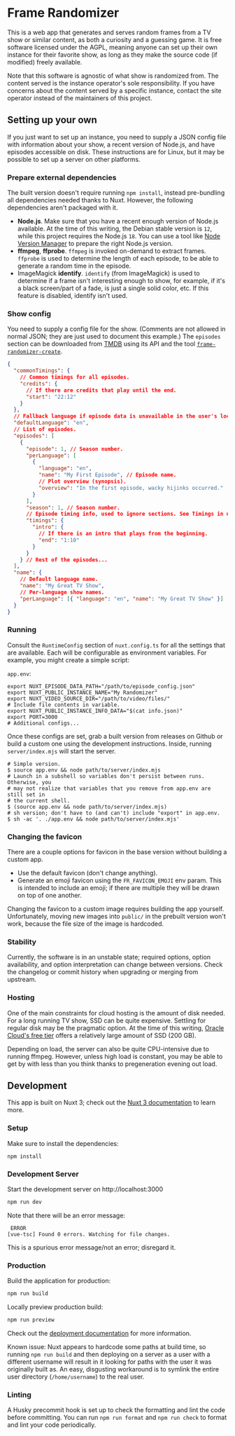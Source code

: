 # Frame Randomizer

This is a web app that generates and serves random frames from a TV show or similar content, as both a curiosity and a guessing game. It is free software licensed under the AGPL, meaning anyone can set up their own instance for their favorite show, as long as they make the source code (if modified) freely available.

Note that this software is agnostic of what show is randomized from. The content served is the instance operator's sole responsibility. If you have concerns about the content served by a specific instance, contact the site operator instead of the maintainers of this project.

## Setting up your own

If you just want to set up an instance, you need to supply a JSON config file with information about your show, a recent version of Node.js, and have episodes accessible on disk. These instructions are for Linux, but it may be possible to set up a server on other platforms.

### Prepare external dependencies

The built version doesn't require running `npm install`, instead pre-bundling all dependencies needed thanks to Nuxt. However, the following dependencies aren't packaged with it.

- **Node.js**. Make sure that you have a recent enough version of Node.js available. At the time of this writing, the Debian stable version is `12`, while this project requires the Node.js `18`. You can use a tool like [Node Version Manager](https://github.com/nvm-sh/nvm) to prepare the right Node.js version.
- **ffmpeg**, **ffprobe**. `ffmpeg` is invoked on-demand to extract frames. `ffprobe` is used to determine the length of each episode, to be able to generate a random time in the episode.
- ImageMagick **identify**. `identify` (from ImageMagick) is used to determine if a frame isn't interesting enough to show, for example, if it's a black screen/part of a fade, is just a single solid color, etc. If this feature is disabled, identify isn't used.

### Show config

You need to supply a config file for the show. (Comments are not allowed in normal JSON; they are just used to document this example.) The `episodes` section can be downloaded from [TMDB](https://www.themoviedb.org/) using its API and the tool [`frame-randomizer-create`](https://github.com/steadygaze/frame-randomizer-create/).

```json
{
  "commonTimings": {
    // Common timings for all episodes.
    "credits": {
      // If there are credits that play until the end.
      "start": "22:12"
    }
  },
  // Fallback language if episode data is unavailable in the user's locale.
  "defaultLanguage": "en",
  // List of episodes.
  "episodes": [
    {
      "episode": 1, // Season number.
      "perLanguage": [
        {
          "language": "en",
          "name": "My First Episode", // Episode name.
          // Plot overview (synopsis).
          "overview": "In the first episode, wacky hijinks occurred."
        }
      ],
      "season": 1, // Season number.
      // Episode timing info, used to ignore sections. See Timings in utils/file.ts.
      "timings": {
        "intro": {
          // If there is an intro that plays from the beginning.
          "end": "1:10"
        }
      }
    } // Rest of the episodes...
  ],
  "name": {
    // Default language name.
    "name": "My Great TV Show",
    // Per-language show names.
    "perLanguage": [{ "language": "en", "name": "My Great TV Show" }]
  }
}
```

### Running

Consult the `RuntimeConfig` section of `nuxt.config.ts` for all the settings that are available. Each will be configurable as environment variables. For example, you might create a simple script:

`app.env`:

```shell
export NUXT_EPISODE_DATA_PATH="/path/to/episode_config.json"
export NUXT_PUBLIC_INSTANCE_NAME="My Randomizer"
export NUXT_VIDEO_SOURCE_DIR="/path/to/video/files/"
# Include file contents in variable.
export NUXT_PUBLIC_INSTANCE_INFO_DATA="$(cat info.json)"
export PORT=3000
# Additional configs...
```

Once these configs are set, grab a built version from releases on Github or build a custom one using the development instructions. Inside, running `server/index.mjs` will start the server.

```shell
# Simple version.
$ source app.env && node path/to/server/index.mjs
# Launch in a subshell so variables don't persist between runs. Otherwise, you
# may not realize that variables that you remove from app.env are still set in
# the current shell.
$ (source app.env && node path/to/server/index.mjs)
# sh version; don't have to (and can't) include "export" in app.env.
$ sh -ac '. ./app.env && node path/to/server/index.mjs'
```

### Changing the favicon

There are a couple options for favicon in the base version without building a custom app.

- Use the default favicon (don't change anything).
- Generate an emoji favicon using the `FR_FAVICON_EMOJI` env param. This is intended to include an emoji; if there are multiple they will be drawn on top of one another.

Changing the favicon to a custom image requires building the app yourself. Unfortunately, moving new images into `public/` in the prebuilt version won't work, because the file size of the image is hardcoded.

### Stability

Currently, the software is in an unstable state; required options, option availability, and option interpretation can change between versions. Check the changelog or commit history when upgrading or merging from upstream.

### Hosting

One of the main constraints for cloud hosting is the amount of disk needed. For a long running TV show, SSD can be quite expensive. Settling for regular disk may be the pragmatic option. At the time of this writing, [Oracle Cloud's free tier](https://www.oracle.com/cloud/) offers a relatively large amount of SSD (200 GB).

Depending on load, the server can also be quite CPU-intensive due to running ffmpeg. However, unless high load is constant, you may be able to get by with less than you think thanks to pregeneration evening out load.

## Development

This app is built on Nuxt 3; check out the [Nuxt 3 documentation](https://nuxt.com/docs/getting-started/introduction) to learn more.

### Setup

Make sure to install the dependencies:

```shell
npm install
```

### Development Server

Start the development server on http://localhost:3000

```bash
npm run dev
```

Note that there will be an error message:

```shell
 ERROR
[vue-tsc] Found 0 errors. Watching for file changes.
```

This is a spurious error message/not an error; disregard it.

### Production

Build the application for production:

```bash
npm run build
```

Locally preview production build:

```bash
npm run preview
```

Check out the [deployment documentation](https://nuxt.com/docs/getting-started/deployment) for more information.

Known issue: Nuxt appears to hardcode some paths at build time, so running `npm run build` and then deploying on a server as a user with a different username will result in it looking for paths with the user it was originally built as. An easy, disgusting workaround is to symlink the entire user directory (`/home/username`) to the real user.

### Linting

A Husky precommit hook is set up to check the formatting and lint the code before committing. You can run `npm run format` and `npm run check` to format and lint your code periodically.
